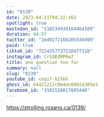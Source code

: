 ```yaml
---
id: "0139"
date: 2023-04-21T04:32:46Z
spotlight: true
mastodon_id: "110234939164464189"
duration: 64:57
twitter_id: "1649272168205930499"
paid: true
tiktok_id: "7224357737218477318"
instagram_id: CrSQEdMPRw7
title: one question too far
summary: null
slug: "0139"
youtube_id: cegz7-h2Xkk
ghost_id: 64421212c064dc00014305e3
facebook_id: "3191528017805448"
---
```

https://strolling.rosano.ca/0139/
